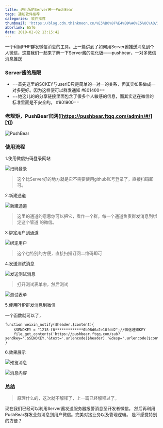 ```yaml
---
title: 进化版的Server酱——PushBear
tags: 通知软件推荐
categories: 软件推荐
thumbnail: 'https://blog.cdn.thinkmoon.cn/%E5%B0%8F%E4%B9%A6%E5%8C%A0/1509353273542.jpg'
abbrlink: 65f6
date: 2018-02-02 13:15:42
---
```

一个利用PHP群发微信消息的工具。上一篇讲到了如何用Server酱推送消息到个人微信，这篇我们一起来了解一下Server酱的进化版——pushbear，一对多微信消息推送
<!-- more -->
### Server酱的局限
- ==首先这里的SCKEY与userID只是简单的一对一的关系，但其实如果做成一对多更好。因为这样便可以群发通知 #801400==
- ==她这儿的的分享链接里面包含了很多个人敏感的信息，而其实这在微信的标准里面是不安全的。 #801900==

### 老规矩，PushBear官网([https://pushbear.ftqq.com/admin/#/][1])

![PushBear][2]

### 使用流程

1.使用微信扫码登录网站

![扫码登录][3]

> 这个比Server好的地方就是它不需要使用github账号登录了，直接扫码即可。

2.新建通道

![新建通道][4]

> 这里的通道的意思你可以把它，看作一个群。每一个通道负责群发消息到绑定这个管道 的微信。

3.绑定用户到通道

![绑定用户][5]

> 这个也特别的方便，直接扫描订阅二维码即可

4.发送测试消息

![发送测试消息][6]

> 打开测试表单啦，然后测试

![测试表单][7]

5.使用PHP群发消息到微信

一个函数就可以了，



``` php5
function weixin_notify($header,$content){
    $SENDKEY = "1218-f6*************0b98d0a2e10fdd2";//微信通知KEY
    file_get_contents('https://pushbear.ftqq.com/sub?sendkey='.$SENDKEY.'&text='.urlencode($header).'&desp='.urlencode($content));
}
```
6.效果展示

![预览消息][8]

![消息内容][9]

### 总结
> 原理什么的，这次就不解释了，上一篇已经解释过了。

现在我们已经可以利用Server酱发送服务器报警消息至开发者微信。
然后再利用PushBear群发业务消息到用户微信。完美对接业务以及管理逻辑。
是不感觉特别的方便？


  [1]: https://pushbear.ftqq.com/admin/#/
  [2]: https://blog.cdn.thinkmoon.cn/%E5%B0%8F%E4%B9%A6%E5%8C%A0/1509353273542.jpg
  [3]: https://blog.cdn.thinkmoon.cn/%E5%B0%8F%E4%B9%A6%E5%8C%A0/1509353583536.jpg
  [4]: https://blog.cdn.thinkmoon.cn/%E5%B0%8F%E4%B9%A6%E5%8C%A0/1509353779939.jpg
  [5]: https://blog.cdn.thinkmoon.cn/%E5%B0%8F%E4%B9%A6%E5%8C%A0/1509353872869.jpg
  [6]: https://blog.cdn.thinkmoon.cn/%E5%B0%8F%E4%B9%A6%E5%8C%A0/1509353979228.jpg
  [7]: https://blog.cdn.thinkmoon.cn/%E5%B0%8F%E4%B9%A6%E5%8C%A0/1509354217642.jpg
  [8]: https://blog.cdn.thinkmoon.cn/%E5%B0%8F%E4%B9%A6%E5%8C%A0/1509354665128.jpg
  [9]: https://blog.cdn.thinkmoon.cn/%E5%B0%8F%E4%B9%A6%E5%8C%A0/1509354685511.jpg
